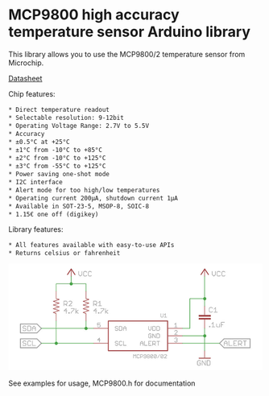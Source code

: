 # MCP9800 high accuracy temperature sensor Arduino library

This library allows you to use the MCP9800/2 temperature sensor from Microchip. 

[Datasheet](http://ww1.microchip.com/downloads/en/DeviceDoc/21909c.pdf)

Chip features:
  
	* Direct temperature readout
	* Selectable resolution: 9-12bit
	* Operating Voltage Range: 2.7V to 5.5V
	* Accuracy
	* ±0.5°C at +25°C
	* ±1°C from -10°C to +85°C
	* ±2°C from -10°C to +125°C
	* ±3°C from -55°C to +125°C
	* Power saving one-shot mode
	* I2C interface
	* Alert mode for too high/low temperatures
	* Operating current 200µA, shutdown current 1µA
	* Available in SOT-23-5, MSOP-8, SOIC-8
 	* 1.15€ one off (digikey)
 
Library features:

	* All features available with easy-to-use APIs
	* Returns celsius or fahrenheit

![Wiring diagram](https://raw.githubusercontent.com/akupila/Arduino-MCP9800/master/wiring.jpg)

See examples for usage, MCP9800.h for documentation